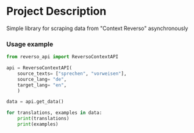 # Project Description

Simple library for scraping data from "Context Reverso" asynchronously

### Usage example
```python
from reverso_api import ReversoContextAPI

api = ReversoContextAPI(
    source_texts= ["sprechen", "vorweisen"],
    source_lang= "de",
    target_lang= "en",
    )

data = api.get_data()

for translations, examples in data:
    print(translations)
    print(examples)
```